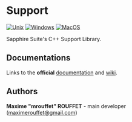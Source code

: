 # Support

[![Unix](https://github.com/SapphireSuite/Support/actions/workflows/test_unix.yml/badge.svg)](https://github.com/SapphireSuite/Support/actions/workflows/test_unix.yml)
[![Windows](https://github.com/SapphireSuite/Support/actions/workflows/test_windows.yml/badge.svg)](https://github.com/SapphireSuite/Support/actions/workflows/test_windows.yml)
[![MacOS](https://github.com/SapphireSuite/Support/actions/workflows/test_macos.yml/badge.svg)](https://github.com/SapphireSuite/Support/actions/workflows/test_macos.yml)

Sapphire Suite's C++ Support Library.


## Documentations

Links to the **official** [documentation](https://SapphireSuite.github.io/Support/) and [wiki](https://github.com/SapphireSuite/Support/wiki).


## Authors

**Maxime "mrouffet" ROUFFET** - main developer (maximerouffet@gmail.com)
